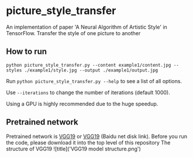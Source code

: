 # picture_style_transfer

An implementation of paper 'A Neural Algorithm of Artistic Style' in TensorFlow.
Transfer the style of one picture to another


## How to run

`python picture_style_transfer.py --content example1/content.jpg --styles ./example1/style.jpg --output ./example1/output.jpg`

Run `python picture_style_transfer.py --help` to see a list of all options.

Use `--iterations` to change the number of iterations (default 1000).  

Using a GPU is highly recommended due to the huge speedup.

## Pretrained network
Pretrained network is [VGG19](http://www.vlfeat.org/matconvnet/models/beta16/imagenet-vgg-verydeep-19.mat) or [VGG19](https://pan.baidu.com/s/10Q9xc3c9y7QOqF-QM4Xi4A) (Baidu net disk link). Before you run the code, please download it into the top level of this repository
The structure of VGG19
![title]('VGG19 model structure.png')
